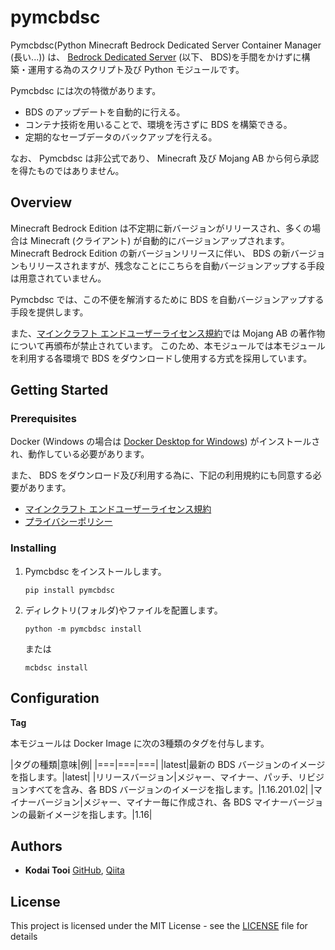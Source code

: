 # pymcbdsc

Pymcbdsc(Python Minecraft Bedrock Dedicated Server Container Manager (長い...)) は、 [Bedrock Dedicated Server](https://www.minecraft.net/en-us/download/server/bedrock) (以下、 BDS)を手間をかけずに構築・運用する為のスクリプト及び Python モジュールです。

Pymcbdsc には次の特徴があります。

*   BDS のアップデートを自動的に行える。
*   コンテナ技術を用いることで、環境を汚さずに BDS を構築できる。
*   定期的なセーブデータのバックアップを行える。

なお、 Pymcbdsc は非公式であり、 Minecraft 及び Mojang AB から何ら承認を得たものではありません。

## Overview

Minecraft Bedrock Edition は不定期に新バージョンがリリースされ、多くの場合は Minecraft (クライアント) が自動的にバージョンアップされます。
Minecraft Bedrock Edition の新バージョンリリースに伴い、 BDS の新バージョンもリリースされますが、残念なことにこちらを自動バージョンアップする手段は用意されていません。

Pymcbdsc では、この不便を解消するために BDS を自動バージョンアップする手段を提供します。

また、[マインクラフト エンドユーザーライセンス規約](https://account.mojang.com/terms)では Mojang AB の著作物について再頒布が禁止されています。
このため、本モジュールでは本モジュールを利用する各環境で BDS をダウンロードし使用する方式を採用しています。

## Getting Started

### Prerequisites

Docker (Windows の場合は [Docker Desktop for Windows](https://hub.docker.com/editions/community/docker-ce-desktop-windows)) がインストールされ、動作している必要があります。

また、 BDS をダウンロード及び利用する為に、下記の利用規約にも同意する必要があります。

*   [マインクラフト エンドユーザーライセンス規約](https://account.mojang.com/terms)
*   [プライバシーポリシー](https://privacy.microsoft.com/ja-jp/privacystatement)

### Installing

1.  Pymcbdsc をインストールします。

    ```
    pip install pymcbdsc
    ```
1.  ディレクトリ(フォルダ)やファイルを配置します。

    ```
    python -m pymcbdsc install
    ```
    または

    ```
    mcbdsc install
    ```

## Configuration

**Tag**

本モジュールは Docker Image に次の3種類のタグを付与します。

|タグの種類|意味|例|
|===|===|===|
|latest|最新の BDS バージョンのイメージを指します。|latest|
|リリースバージョン|メジャー、マイナー、パッチ、リビジョンすべてを含み、各 BDS バージョンのイメージを指します。|1.16.201.02|
|マイナーバージョン|メジャー、マイナー毎に作成され、各 BDS マイナーバージョンの最新イメージを指します。|1.16|

## Authors

*   **Kodai Tooi** [GitHub](https://github.com/ktooi), [Qiita](https://qiita.com/ktooi)

## License

This project is licensed under the MIT License - see the [LICENSE](LICENSE) file for details
